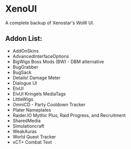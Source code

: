 # XenoUI

A complete backup of Xenostar's WoW UI.

## Addon List:

- AddOnSkins
- AdvancedInterfaceOptions
- BigWigs Boss Mods (BW) - DBM alternative
- BugGrabber
- BugSack
- Details! Damage Meter
- Dialogue UI
- ElvUI
- ElvUI Kringels MediaTags
- LittleWigs
- OmniCD - Party Cooldown Tracker
- Plater Nameplates
- Raider.IO Mythic Plus, Raid Progress, and Recruitment
- SharedMedia
- Simulationcraft
- WeakAuras
- World Quest Tracker
- xCT+ Combat Text